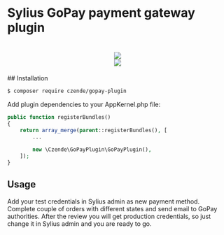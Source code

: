 # Sylius GoPay payment gateway plugin  
<h1 align="center">
    <a href="http://sylius.com" title="Sylius" target="_blank">
        <img src="https://demo.sylius.com/assets/shop/img/logo.png" />
    </a>
    <br />
    <a href="https://www.gopay.com" title="GoPay" target="_blank">
        <img src="https://dl.dropboxusercontent.com/s/af8fiebcqmk9wgm/GoPay-logo-varianta-A-PANTONE.png" />
    </a>
</h1>
## Installation

```bash
$ composer require czende/gopay-plugin
```
    
Add plugin dependencies to your AppKernel.php file:

```php
public function registerBundles()
{
    return array_merge(parent::registerBundles(), [
        ...
        
        new \Czende\GoPayPlugin\GoPayPlugin(),
    ]);
}
```

## Usage
Add your test credentials in Sylius admin as new payment method. Complete couple of orders with different states and send email to GoPay authorities. 
After the review you will get production credentials, so just change it in Sylius admin and you are ready to go. 